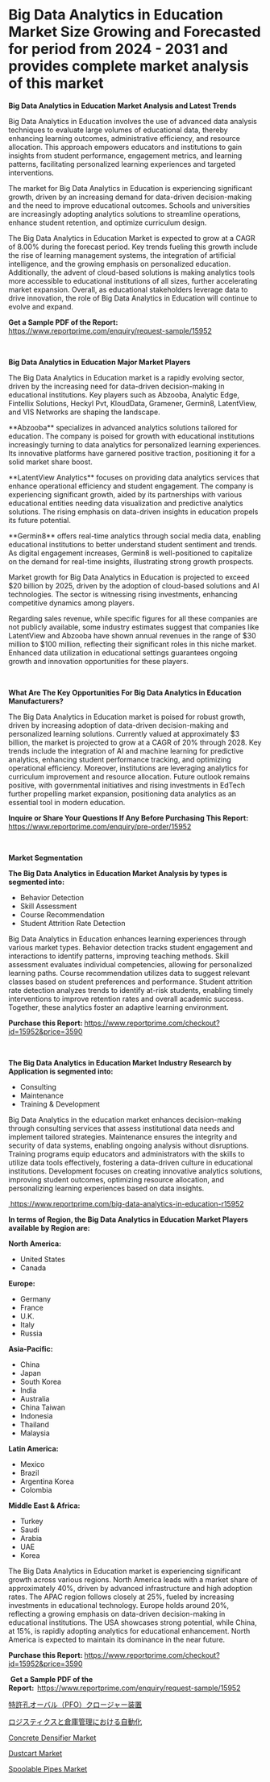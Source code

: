 <p><h1>Big Data Analytics in Education Market Size Growing and Forecasted for period from 2024 - 2031 and provides complete market analysis of this market</h1></p><p><strong>Big Data Analytics in Education Market Analysis and Latest Trends</strong></p>
<p><p>Big Data Analytics in Education involves the use of advanced data analysis techniques to evaluate large volumes of educational data, thereby enhancing learning outcomes, administrative efficiency, and resource allocation. This approach empowers educators and institutions to gain insights from student performance, engagement metrics, and learning patterns, facilitating personalized learning experiences and targeted interventions.</p><p>The market for Big Data Analytics in Education is experiencing significant growth, driven by an increasing demand for data-driven decision-making and the need to improve educational outcomes. Schools and universities are increasingly adopting analytics solutions to streamline operations, enhance student retention, and optimize curriculum design. </p><p>The Big Data Analytics in Education Market is expected to grow at a CAGR of 8.00% during the forecast period. Key trends fueling this growth include the rise of learning management systems, the integration of artificial intelligence, and the growing emphasis on personalized education. Additionally, the advent of cloud-based solutions is making analytics tools more accessible to educational institutions of all sizes, further accelerating market expansion. Overall, as educational stakeholders leverage data to drive innovation, the role of Big Data Analytics in Education will continue to evolve and expand.</p></p>
<p><strong>Get a Sample PDF of the Report:&nbsp;</strong> <a href="https://www.reportprime.com/enquiry/request-sample/15952">https://www.reportprime.com/enquiry/request-sample/15952</a></p>
<p>&nbsp;</p>
<p><strong>Big Data Analytics in Education Major Market Players</strong></p>
<p><p>The Big Data Analytics in Education market is a rapidly evolving sector, driven by the increasing need for data-driven decision-making in educational institutions. Key players such as Abzooba, Analytic Edge, Fintellix Solutions, Heckyl Pvt, KloudData, Gramener, Germin8, LatentView, and VIS Networks are shaping the landscape.</p><p>**Abzooba** specializes in advanced analytics solutions tailored for education. The company is poised for growth with educational institutions increasingly turning to data analytics for personalized learning experiences. Its innovative platforms have garnered positive traction, positioning it for a solid market share boost.</p><p>**LatentView Analytics** focuses on providing data analytics services that enhance operational efficiency and student engagement. The company is experiencing significant growth, aided by its partnerships with various educational entities needing data visualization and predictive analytics solutions. The rising emphasis on data-driven insights in education propels its future potential.</p><p>**Germin8** offers real-time analytics through social media data, enabling educational institutions to better understand student sentiment and trends. As digital engagement increases, Germin8 is well-positioned to capitalize on the demand for real-time insights, illustrating strong growth prospects.</p><p>Market growth for Big Data Analytics in Education is projected to exceed $20 billion by 2025, driven by the adoption of cloud-based solutions and AI technologies. The sector is witnessing rising investments, enhancing competitive dynamics among players.</p><p>Regarding sales revenue, while specific figures for all these companies are not publicly available, some industry estimates suggest that companies like LatentView and Abzooba have shown annual revenues in the range of $30 million to $100 million, reflecting their significant roles in this niche market. Enhanced data utilization in educational settings guarantees ongoing growth and innovation opportunities for these players.</p></p>
<p>&nbsp;</p>
<p><strong>What Are The Key Opportunities For Big Data Analytics in Education Manufacturers?</strong></p>
<p><p>The Big Data Analytics in Education market is poised for robust growth, driven by increasing adoption of data-driven decision-making and personalized learning solutions. Currently valued at approximately $3 billion, the market is projected to grow at a CAGR of 20% through 2028. Key trends include the integration of AI and machine learning for predictive analytics, enhancing student performance tracking, and optimizing operational efficiency. Moreover, institutions are leveraging analytics for curriculum improvement and resource allocation. Future outlook remains positive, with governmental initiatives and rising investments in EdTech further propelling market expansion, positioning data analytics as an essential tool in modern education.</p></p>
<p><strong>Inquire or Share Your Questions If Any Before Purchasing This Report:</strong> <a href="https://www.reportprime.com/enquiry/pre-order/15952">https://www.reportprime.com/enquiry/pre-order/15952</a></p>
<p>&nbsp;</p>
<p><strong>Market Segmentation</strong></p>
<p><strong>The Big Data Analytics in Education Market Analysis by types is segmented into:</strong></p>
<p><ul><li>Behavior Detection</li><li>Skill Assessment</li><li>Course Recommendation</li><li>Student Attrition Rate Detection</li></ul></p>
<p><p>Big Data Analytics in Education enhances learning experiences through various market types. Behavior detection tracks student engagement and interactions to identify patterns, improving teaching methods. Skill assessment evaluates individual competencies, allowing for personalized learning paths. Course recommendation utilizes data to suggest relevant classes based on student preferences and performance. Student attrition rate detection analyzes trends to identify at-risk students, enabling timely interventions to improve retention rates and overall academic success. Together, these analytics foster an adaptive learning environment.</p></p>
<p><strong>Purchase this Report:&nbsp;</strong><a href="https://www.reportprime.com/checkout?id=15952&price=3590">https://www.reportprime.com/checkout?id=15952&price=3590</a></p>
<p>&nbsp;</p>
<p><strong>The Big Data Analytics in Education Market Industry Research by Application is segmented into:</strong></p>
<p><ul><li>Consulting</li><li>Maintenance</li><li>Training & Development</li></ul></p>
<p><p>Big Data Analytics in the education market enhances decision-making through consulting services that assess institutional data needs and implement tailored strategies. Maintenance ensures the integrity and security of data systems, enabling ongoing analysis without disruptions. Training programs equip educators and administrators with the skills to utilize data tools effectively, fostering a data-driven culture in educational institutions. Development focuses on creating innovative analytics solutions, improving student outcomes, optimizing resource allocation, and personalizing learning experiences based on data insights.</p></p>
<p><a href="https://www.reportprime.com/big-data-analytics-in-education-r15952">&nbsp;https://www.reportprime.com/big-data-analytics-in-education-r15952</a></p>
<p><strong>In terms of Region, the Big Data Analytics in Education Market Players available by Region are:</strong></p>
<p>
    <p> <strong> North America: </strong>
        <ul>
            <li>United States</li>
            <li>Canada</li>
        </ul>
        </p> 
    <p> <strong> Europe: </strong>
        <ul>
            <li>Germany</li>
            <li>France</li>
            <li>U.K.</li>
            <li>Italy</li>
            <li>Russia</li>
        </ul>
        </p> 
    <p> <strong> Asia-Pacific: </strong>
        <ul>
            <li>China</li>
            <li>Japan</li>
            <li>South Korea</li>
            <li>India</li>
            <li>Australia</li>
            <li>China Taiwan</li>
            <li>Indonesia</li>
            <li>Thailand</li>
            <li>Malaysia</li>
        </ul>
        </p> 
    <p> <strong> Latin America: </strong>
        <ul>
            <li>Mexico</li>
            <li>Brazil</li>
            <li>Argentina Korea</li>
            <li>Colombia</li>
        </ul>
        </p> 
    <p> <strong> Middle East & Africa: </strong>
        <ul>
            <li>Turkey</li>
            <li>Saudi</li>
            <li>Arabia</li>
            <li>UAE</li>
            <li>Korea</li>
        </ul>
    </p>
    </p>
<p><p>The Big Data Analytics in Education market is experiencing significant growth across various regions. North America leads with a market share of approximately 40%, driven by advanced infrastructure and high adoption rates. The APAC region follows closely at 25%, fueled by increasing investments in educational technology. Europe holds around 20%, reflecting a growing emphasis on data-driven decision-making in educational institutions. The USA showcases strong potential, while China, at 15%, is rapidly adopting analytics for educational enhancement. North America is expected to maintain its dominance in the near future.</p></p>
<p><strong>Purchase this Report: </strong><a href="https://www.reportprime.com/checkout?id=15952&price=3590">https://www.reportprime.com/checkout?id=15952&price=3590</a></p>
<p>&nbsp;<strong>Get a Sample PDF of the Report:&nbsp;&nbsp;</strong><a href="https://www.reportprime.com/enquiry/request-sample/15952">https://www.reportprime.com/enquiry/request-sample/15952</a></p>
<p><strong></strong></p>
<p><p><a href="https://medium.com/@alenaieme/patent-foramen-ovale-pfo-closure-equipment-121c6c8bb61a">特許孔オーバル（PFO）クロージャー装置</a></p><p><a href="https://medium.com/@lindakreitz2023/automation-in-logistics-and-warehousing-market-%E3%81%AF-%E3%82%B3%E3%82%B9%E3%83%88%E7%AE%A1%E7%90%86%E3%81%A8%E5%8A%B9%E7%8E%87%E5%90%91%E4%B8%8A%E3%82%92%E5%84%AA%E5%85%88%E3%81%97%E3%81%BE%E3%81%99-%E3%81%95%E3%82%89%E3%81%AB-%E5%A0%B1%E5%91%8A%E6%9B%B8%E3%81%AF%E5%B8%82%E5%A0%B4%E3%81%AE%E9%9C%80%E8%A6%81%E9%9D%A2%E3%81%A8%E4%BE%9B%E7%B5%A6%E9%9D%A2%E3%81%AE%E4%B8%A1%E6%96%B9%E3%82%92%E3%82%AB%E3%83%90%E3%83%BC%E3%81%97%E3%81%A6%E3%81%84%E3%81%BE%E3%81%99-2c014d358d68">ロジスティクスと倉庫管理における自動化</a></p><p><a href="https://medium.com/@samleffler/the-global-concrete-densifier-market-identifies-drivers-restraints-opportunities-and-trends-a90e3d694778">Concrete Densifier Market</a></p><p><a href="https://issuu.com/reportprime-2/docs/dustcart-market-size-2030.pptx_86c14ad922af62">Dustcart Market</a></p><p><a href="https://medium.com/@samleffler/this-spoolable-pipes-market-research-report-evaluates-the-key-market-trends-drivers-and-e821de82159b">Spoolable Pipes Market</a></p></p>